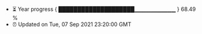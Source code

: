 - ⏳ Year progress { ████████████████████▁▁▁▁▁▁▁▁▁▁ } 68.49 %
- ⏰ Updated on Tue, 07 Sep 2021 23:20:00 GMT

